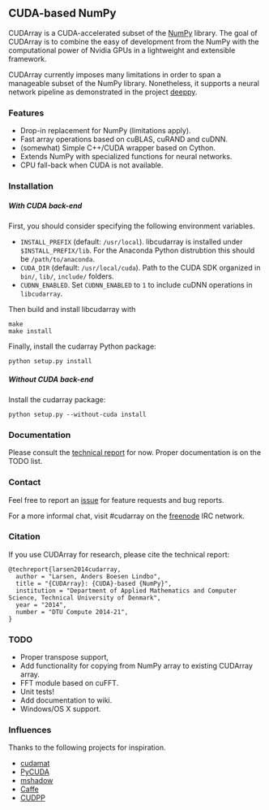 ## CUDA-based NumPy

CUDArray is a CUDA-accelerated subset of the [NumPy](http://www.numpy.org/) library.
The goal of CUDArray is to combine the easy of development from the NumPy with the computational power of Nvidia GPUs in a lightweight and extensible framework.

CUDArray currently imposes many limitations in order to span a manageable subset of the NumPy library.
Nonetheless, it supports a neural network pipeline as demonstrated in the project [deeppy](http://github.com/andersbll/deeppy/).


### Features
- Drop-in replacement for NumPy (limitations apply).
- Fast array operations based on cuBLAS, cuRAND and cuDNN.
- (somewhat) Simple C++/CUDA wrapper based on Cython.
- Extends NumPy with specialized functions for neural networks.
- CPU fall-back when CUDA is not available.


### Installation
##### With CUDA back-end
First, you should consider specifying the following environment variables.
 - `INSTALL_PREFIX` (default: `/usr/local`). libcudarray is installed under `$INSTALL_PREFIX/lib`. For the Anaconda Python distrubtion this should be `/path/to/anaconda`.
 - `CUDA_DIR` (default: `/usr/local/cuda`). Path to the CUDA SDK organized in `bin/`, `lib/`, `include/` folders.
 - `CUDNN_ENABLED`. Set `CUDNN_ENABLED` to `1` to include cuDNN operations in `libcudarray`.

Then build and install libcudarray with

    make
    make install

Finally, install the cudarray Python package:

    python setup.py install


##### Without CUDA back-end
Install the cudarray package:

    python setup.py --without-cuda install


### Documentation
Please consult the [technical report](http://www2.compute.dtu.dk/~abll/pubs/larsen2014cudarray.pdf) for now.
Proper documentation is on the TODO list.


### Contact
Feel free to report an [issue](http://github.com/andersbll/cudarray/issues) for feature requests and bug reports.

For a more informal chat, visit #cudarray on the [freenode](http://freenode.net/) IRC network.


### Citation
If you use CUDArray for research, please cite the technical report:

    @techreport{larsen2014cudarray,
      author = "Larsen, Anders Boesen Lindbo",
      title = "{CUDArray}: {CUDA}-based {NumPy}",
      institution = "Department of Applied Mathematics and Computer Science, Technical University of Denmark",
      year = "2014",
      number = "DTU Compute 2014-21",
    }


### TODO
- Proper transpose support,
- Add functionality for copying from NumPy array to existing CUDArray array.
- FFT module based on cuFFT.
- Unit tests!
- Add documentation to wiki.
- Windows/OS X support.


### Influences
Thanks to the following projects for inspiration.
 - [cudamat](http://github.com/cudamat/cudamat)
 - [PyCUDA](http://mathema.tician.de/software/pycuda/)
 - [mshadow](http://github.com/tqchen/mshadow/)
 - [Caffe](http://caffe.berkeleyvision.org/)
 - [CUDPP](http://cudpp.github.io/)

